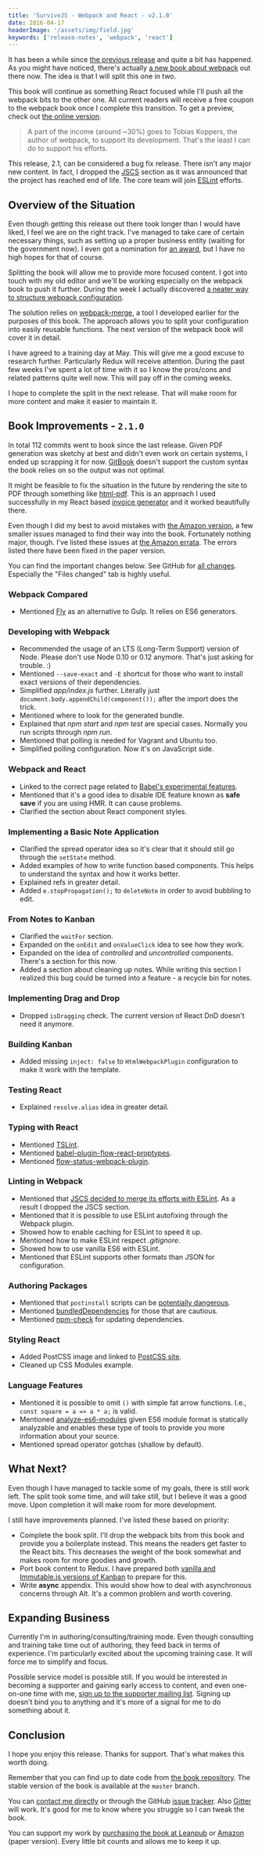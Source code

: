 ```yaml
---
title: 'SurviveJS - Webpack and React - v2.1.0'
date: 2016-04-17
headerImage: '/assets/img/field.jpg'
keywords: ['release-notes', 'webpack', 'react']
---
```


It has been a while since [the previous release](./survivejs200) and quite a bit has happened. As you might have noticed, there's actually [a new book about webpack](./survivejs-webpack-100) out there now. The idea is that I will split this one in two.

This book will continue as something React focused while I'll push all the webpack bits to the other one. All current readers will receive a free coupon to the webpack book once I complete this transition. To get a preview, check out [the online version](/webpack/preface).

> A part of the income (around ~30%) goes to Tobias Koppers, the author of webpack, to support its development. That's the least I can do to support his efforts.

This release, 2.1, can be considered a bug fix release. There isn't any major new content. In fact, I dropped the [JSCS](http://jscs.info/) section as it was announced that the project has reached end of life. The core team will join [ESLint](http://eslint.org/) efforts.

## Overview of the Situation

Even though getting this release out there took longer than I would have liked, I feel we are on the right track. I've managed to take care of certain necessary things, such as setting up a proper business entity (waiting for the government now). I even got a nomination for [an award](http://www.bluearrowawards.com/), but I have no high hopes for that of course.

Splitting the book will allow me to provide more focused content. I got into touch with my old editor and we'll be working especially on the webpack book to push it further. During the week I actually discovered [a neater way to structure webpack configuration](https://github.com/survivejs-demos/webpack-demo/tree/dev).

The solution relies on [webpack-merge](https://www.npmjs.com/package/webpack-merge), a tool I developed earlier for the purposes of this book. The approach allows you to split your configuration into easily reusable functions. The next version of the webpack book will cover it in detail.

I have agreed to a training day at May. This will give me a good excuse to research further. Particularly Redux will receive attention. During the past few weeks I've spent a lot of time with it so I know the pros/cons and related patterns quite well now. This will pay off in the coming weeks.

I hope to complete the split in the next release. That will make room for more content and make it easier to maintain it.

## Book Improvements - `2.1.0`

In total 112 commits went to book since the last release. Given PDF generation was sketchy at best and didn't even work on certain systems, I ended up scrapping it for now. [GitBook](https://www.gitbook.com/) doesn't support the custom syntax the book relies on so the output was not optimal.

It might be feasible to fix the situation in the future by rendering the site to PDF through something like [html-pdf](https://www.npmjs.com/package/html-pdf). This is an approach I used successfully in my React based [invoice generator](https://github.com/bebraw/generate-invoice) and it worked beautifully there.

Even though I did my best to avoid mistakes with [the Amazon version](http://www.amazon.com/SurviveJS-Webpack-React-apprentice-master/dp/152391050X), a few smaller issues managed to find their way into the book. Fortunately nothing major, though. I've listed these issues at [the Amazon errata](https://github.com/survivejs/webpack_react/blob/dev/amazon_errata.md). The errors listed there have been fixed in the paper version.

You can find the important changes below. See GitHub for [all changes](https://github.com/survivejs/webpack_react/compare/v2.0.0...v2.1.0). Especially the "Files changed" tab is highly useful.

### Webpack Compared

* Mentioned [Fly](https://github.com/bucaran/fly) as an alternative to Gulp. It relies on ES6 generators.

### Developing with Webpack

* Recommended the usage of an LTS (Long-Term Support) version of Node. Please don't use Node 0.10 or 0.12 anymore. That's just asking for trouble. :)
* Mentioned `--save-exact` and `-E` shortcut for those who want to install exact versions of their dependencies.
* Simplified *app/index.js* further. Literally just `document.body.appendChild(component());` after the import does the trick.
* Mentioned where to look for the generated bundle.
* Explained that *npm start* and *npm test* are special cases. Normally you run scripts through *npm run*.
* Mentioned that polling is needed for Vagrant and Ubuntu too.
* Simplified polling configuration. Now it's on JavaScript side.

### Webpack and React

* Linked to the correct page related to [Babel's experimental features](https://babeljs.io/docs/plugins/#stage-x-experimental-presets-).
* Mentioned that it's a good idea to disable IDE feature known as **safe save** if you are using HMR. It can cause problems.
* Clarified the section about React component styles.

### Implementing a Basic Note Application

* Clarified the spread operator idea so it's clear that it should still go through the `setState` method.
* Added examples of how to write function based components. This helps to understand the syntax and how it works better.
* Explained refs in greater detail.
* Added `e.stopPropagation();` to `deleteNote` in order to avoid bubbling to edit.

### From Notes to Kanban

* Clarified the `waitFor` section.
* Expanded on the `onEdit` and `onValueClick` idea to see how they work.
* Expanded on the idea of *controlled* and *uncontrolled* components. There's a section for this now.
* Added a section about cleaning up notes. While writing this section I realized this bug could be turned into a feature - a recycle bin for notes.

### Implementing Drag and Drop

* Dropped `isDragging` check. The current version of React DnD doesn't need it anymore.

### Building Kanban

* Added missing `inject: false` to `HtmlWebpackPlugin` configuration to make it work with the template.

### Testing React

* Explained `resolve.alias` idea in greater detail.

### Typing with React

* Mentioned [TSLint](https://palantir.github.io/tslint/).
* Mentioned [babel-plugin-flow-react-proptypes](https://www.npmjs.com/package/babel-plugin-flow-react-proptypes).
* Mentioned [flow-status-webpack-plugin](https://www.npmjs.com/package/flow-status-webpack-plugin).

### Linting in Webpack

* Mentioned that [JSCS decided to merge its efforts with ESLint](http://eslint.org/blog/2016/04/welcoming-jscs-to-eslint). As a result I dropped the JSCS section.
* Mentioned that it is possible to use ESLint autofixing through the Webpack plugin.
* Showed how to enable caching for ESLint to speed it up.
* Mentioned how to make ESLint respect *.gitignore*.
* Showed how to use vanilla ES6 with ESLint.
* Mentioned that ESLint supports other formats than JSON for configuration.

### Authoring Packages

* Mentioned that `postinstall` scripts can be [potentially dangerous](http://blog.npmjs.org/post/141702881055/package-install-scripts-vulnerability).
* Mentioned [bundledDependencies](https://docs.npmjs.com/files/package.json#bundleddependencies) for those that are cautious.
* Mentioned [npm-check](https://www.npmjs.com/package/npm-check) for updating dependencies.

### Styling React

* Added PostCSS image and linked to [PostCSS site](http://postcss.org/).
* Cleaned up CSS Modules example.

### Language Features

* Mentioned it is possible to omit `()` with simple fat arrow functions. I.e., `const square = a => a * a;` is valid.
* Mentioned [analyze-es6-modules](https://www.npmjs.com/package/analyze-es6-modules) given ES6 module format is statically analyzable and enables these type of tools to provide you more information about your source.
* Mentioned spread operator gotchas (shallow by default).

## What Next?

Even though I have managed to tackle some of my goals, there is still work left. The split took some time, and will take still, but I believe it was a good move. Upon completion it will make room for more development.

I still have improvements planned. I've listed these based on priority:

* Complete the book split. I'll drop the webpack bits from this book and provide you a boilerplate instead. This means the readers get faster to the React bits. This decreases the weight of the book somewhat and makes room for more goodies and growth.
* Port book content to Redux. I have prepared both [vanilla and Immutable.js versions of Kanban](https://github.com/survivejs-demos/redux-demo) to prepare for this.
* Write **async** appendix. This would show how to deal with asynchronous concerns through Alt. It's a common problem and worth covering.

## Expanding Business

Currently I'm in authoring/consulting/training mode. Even though consulting and training take time out of authoring, they feed back in terms of experience. I'm particularly excited about the upcoming training case. It will force me to simplify and focus.

Possible service model is possible still. If you would be interested in becoming a supporter and gaining early access to content, and even one-on-one time with me, [sign up to the supporter mailing list](http://eepurl.com/bQAeuH). Signing up doesn't bind you to anything and it's more of a signal for me to do something about it.

## Conclusion

I hope you enjoy this release. Thanks for support. That's what makes this worth doing.

Remember that you can find up to date code from [the book repository](https://github.com/survivejs/webpack_react). The stable version of the book is available at the `master` branch.

You can [contact me directly](mailto:info@survivejs.com) or through the GitHub [issue tracker](https://github.com/survivejs/webpack_react/issues). Also [Gitter](https://gitter.im/survivejs/webpack_react) will work. It's good for me to know where you struggle so I can tweak the book.

You can support my work by [purchasing the book at Leanpub](https://leanpub.com/survivejs_webpack_react) or [Amazon](amazon.com/SurviveJS-Webpack-React-apprentice-master/dp/152391050X) (paper version). Every little bit counts and allows me to keep it up.
